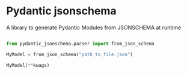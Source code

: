 # Pydantic jsonschema

A library to generate Pydantic Modules from JSONSCHEMA at runtime

```python

from pydantic_jsonschema.parser import from_json_schema

MyModel = from_json_schema("path_to_file.json")

MyModel(**kwags)

```
